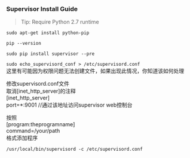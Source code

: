 ### Supervisor Install Guide ###

>Tip: Require Python 2.7 runtime

`sudo apt-get install python-pip`  

`pip --version`  

`sudo pip install supervisor --pre`  

`sudo echo_supervisord_conf > /etc/supervisord.conf`  
这里有可能因为权限问题无法创建文件，如果出现此情况，你知道该如何处理  

修改supervisord.conf文件  
取消[inet\_http\_server]的注释  
[inet\_http\_server]  
port=*:9001 //通过该地址访问supervisor web控制台  

按照  
[program:theprogramname]  
command=/your/path  
格式添加程序

`/usr/local/bin/supervisord -c /etc/supervisord.conf`  

